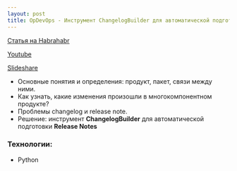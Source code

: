 ```yaml
---
layout: post
title: OpDevOps - Инструмент ChangelogBuilder для автоматической подготовки Release Notes
---
```

[Статья на Habrahabr]()

[Youtube](https://www.youtube.com/watch?v=C7kkcqazL9E&index=3&list=PLEl1NAXHTFNyUW3toSkHLL4Jl1cw4vWkc)

[Slideshare](https://www.youtube.com/redirect?q=https%3A%2F%2Fwww.slideshare.net%2Fphdays%2Fchangelogbuilder-release-notes&event=video_description&v=C7kkcqazL9E&redir_token=gAukv7K-rkneT7dFQHnvt3x_8m58MTUxMjYzOTUwMkAxNTEyNTUzMTAy)

- Основные понятия и определения: продукт, пакет, связи между ними.
- Как узнать, какие изменения произошли в многокомпонентном продукте?
- Проблемы changelog и release note.
- Решение: инструмент **ChangelogBuilder** для автоматической подготовки **Release Notes**

### Технологии:
- Python
